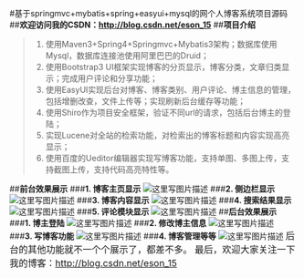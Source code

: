 
#基于springmvc+mybatis+spring+easyui+mysql的网个人博客系统项目源码
##**欢迎访问我的CSDN：http://blog.csdn.net/eson_15**
##**项目介绍**

>1. 使用Maven3+Spring4+Springmvc+Mybatis3架构；数据库使用Mysql，数据库连接池使用阿里巴巴的Druid；
>2. 使用Bootstrap3 UI框架实现博客的分页显示，博客分类，文章归类显示；完成用户评论和分享功能；
>3. 使用EasyUI实现后台对博客、博客类别、用户评论、博主信息的管理，包括增删改查，文件上传等；实现刷新后台缓存等功能；
>4. 使用Shiro作为项目安全框架，验证不同url的请求，包括后台博主的登陆；
>5. 实现Lucene对全站的检索功能，对检索出的博客标题和内容实现高亮显示；
>6. 使用百度的Ueditor编辑器实现写博客功能，支持单图、多图上传，支持截图上传，支持代码高亮特性等。

##**前台效果展示**
###**1. 博客主页显示**
![这里写图片描述](http://img.blog.csdn.net/20160715101924723)
###**2. 侧边栏显示**
![这里写图片描述](http://img.blog.csdn.net/20160715102010923)
###**3. 博客内容显示**
![这里写图片描述](http://img.blog.csdn.net/20160715102206633)
###**4. 搜索结果显示**
![这里写图片描述](http://img.blog.csdn.net/20160715102331331)
###**5. 评论模块显示**
![这里写图片描述](http://img.blog.csdn.net/20160715102442316)
##**后台效果展示**
###**1. 博主登陆**
![这里写图片描述](http://img.blog.csdn.net/20160715102637030)
###**2. 修改博主信息**
![这里写图片描述](http://img.blog.csdn.net/20160715102907177)
###**3. 写博客功能**
![这里写图片描述](http://img.blog.csdn.net/20160715103127006)
###**4. 博客管理等等**
![这里写图片描述](http://img.blog.csdn.net/20160715103258742)
<font size=3>后台的其他功能就不一个个展示了，都差不多。
最后，欢迎大家关注一下我的博客：http://blog.csdn.net/eson_15

